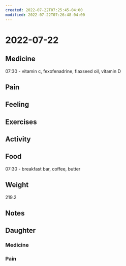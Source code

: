 ```yaml
---
created: 2022-07-22T07:25:45-04:00
modified: 2022-07-22T07:26:48-04:00
---
```


# 2022-07-22

## Medicine

07:30 - vitamin c, fexofenadrine, flaxseed oil, vitamin D 


## Pain


## Feeling


## Exercises


## Activity


## Food

07:30 - breakfast bar, coffee, butter 


## Weight

219.2


## Notes


## Daughter


### Medicine


### Pain
